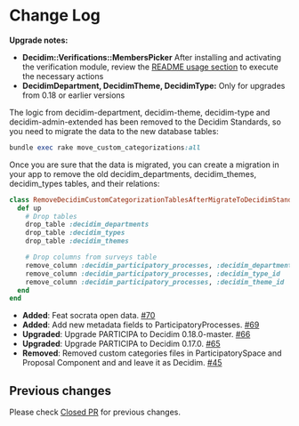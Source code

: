 # Change Log
**Upgrade notes:**
- **Decidim::Verifications::MembersPicker** After installing and activating the verification module, review the [README usage section](https://github.com/gencat/decidim-verifications-members_picker/blob/0.0.2/README.md#usage) to execute the necessary actions
- **DecidimDepartment, DecidimTheme, DecidimType:** Only for upgrades from 0.18 or earlier versions

The logic from decidim-department, decidim-theme, decidim-type and decidim-admin-extended has been removed to the Decidim Standards, so you need to migrate the data to the new database tables:

```ruby
bundle exec rake move_custom_categorizations:all
```
Once you are sure that the data is migrated, you can create a migration in your app to remove the old decidim_departments, decidim_themes, decidim_types tables, and their relations:

```ruby
class RemoveDecidimCustomCategorizationTablesAfterMigrateToDecidimStandards < ActiveRecord::Migration[5.2]
  def up
    # Drop tables
    drop_table :decidim_departments
    drop_table :decidim_types
    drop_table :decidim_themes

    # Drop columns from surveys table
    remove_column :decidim_participatory_processes, :decidim_department_id
    remove_column :decidim_participatory_processes, :decidim_type_id
    remove_column :decidim_participatory_processes, :decidim_theme_id
  end
end
```
- **Added**: Feat socrata open data. [#70](https://github.com/gencat/participa/pull/70)
- **Added**: Add new metadata fields to ParticipatoryProcesses. [#69](https://github.com/gencat/participa/pull/69)
- **Upgraded**: Upgrade PARTICIPA to Decidim 0.18.0-master. [#66](https://github.com/gencat/participa/pull/66)
- **Upgraded**: Upgrade PARTICIPA to Decidim 0.17.0. [#65](https://github.com/gencat/participa/pull/65)
- **Removed**: Removed custom categories files in ParticipatorySpace and Proposal Component and and leave it as Decidim.  [\#45](https://github.com/gencat/participa/issues/45)

## Previous changes

Please check [Closed PR](https://github.com/gencat/participa/pulls?q=is%3Apr+is%3Aclosed) for previous changes.
